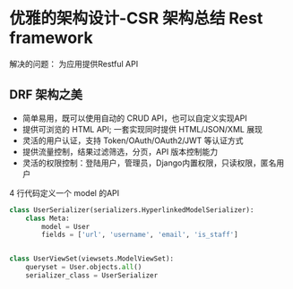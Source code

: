 # 优雅的架构设计-CSR 架构总结 Rest framework

解决的问题： 为应用提供Restful API

## DRF 架构之美
* 简单易用，既可以使用自动的 CRUD API，也可以自定义实现API
* 提供可浏览的 HTML API; 一套实现同时提供 HTML/JSON/XML 展现
* 灵活的用户认证，支持 Token/OAuth/OAuth2/JWT 等认证方式
* 提供流量控制，结果过滤筛选，分页，API 版本控制能力
* 灵活的权限控制：登陆用户，管理员，Django内置权限，只读权限，匿名用户
    
4 行代码定义一个 model 的API

```python
class UserSerializer(serializers.HyperlinkedModelSerializer):
    class Meta:
        model = User
        fields = ['url', 'username', 'email', 'is_staff']


class UserViewSet(viewsets.ModelViewSet):
    queryset = User.objects.all()
    serializer_class = UserSerializer
```
